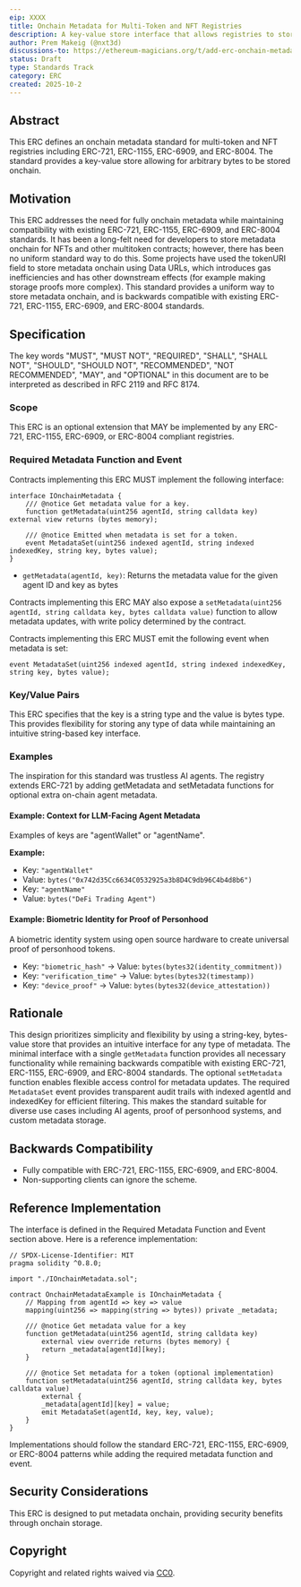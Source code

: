 ```yaml
---
eip: XXXX
title: Onchain Metadata for Multi-Token and NFT Registries
description: A key-value store interface that allows registries to store and retrieve arbitrary bytes as metadata directly onchain.
author: Prem Makeig (@nxt3d)
discussions-to: https://ethereum-magicians.org/t/add-erc-onchain-metadata-for-multi-token-and-nft-registries/25656
status: Draft
type: Standards Track
category: ERC
created: 2025-10-2
---
```


## Abstract

This ERC defines an onchain metadata standard for multi-token and NFT registries including ERC-721, ERC-1155, ERC-6909, and ERC-8004. The standard provides a key-value store allowing for arbitrary bytes to be stored onchain.

## Motivation

This ERC addresses the need for fully onchain metadata while maintaining compatibility with existing ERC-721, ERC-1155, ERC-6909, and ERC-8004 standards. It has been a long-felt need for developers to store metadata onchain for NFTs and other multitoken contracts; however, there has been no uniform standard way to do this. Some projects have used the tokenURI field to store metadata onchain using Data URLs, which introduces gas inefficiencies and has other downstream effects (for example making storage proofs more complex). This standard provides a uniform way to store metadata onchain, and is backwards compatible with existing ERC-721, ERC-1155, ERC-6909, and ERC-8004 standards.

## Specification

The key words "MUST", "MUST NOT", "REQUIRED", "SHALL", "SHALL NOT", "SHOULD", "SHOULD NOT", "RECOMMENDED", "NOT RECOMMENDED", "MAY", and "OPTIONAL" in this document are to be interpreted as described in RFC 2119 and RFC 8174.

### Scope

This ERC is an optional extension that MAY be implemented by any ERC-721, ERC-1155, ERC-6909, or ERC-8004 compliant registries.

### Required Metadata Function and Event

Contracts implementing this ERC MUST implement the following interface:

```solidity
interface IOnchainMetadata {
    /// @notice Get metadata value for a key.
    function getMetadata(uint256 agentId, string calldata key) external view returns (bytes memory);
    
    /// @notice Emitted when metadata is set for a token.
    event MetadataSet(uint256 indexed agentId, string indexed indexedKey, string key, bytes value);
}
```

- `getMetadata(agentId, key)`: Returns the metadata value for the given agent ID and key as bytes

Contracts implementing this ERC MAY also expose a `setMetadata(uint256 agentId, string calldata key, bytes calldata value)` function to allow metadata updates, with write policy determined by the contract.

Contracts implementing this ERC MUST emit the following event when metadata is set:

```solidity
event MetadataSet(uint256 indexed agentId, string indexed indexedKey, string key, bytes value);
```

### Key/Value Pairs

This ERC specifies that the key is a string type and the value is bytes type. This provides flexibility for storing any type of data while maintaining an intuitive string-based key interface.

### Examples

The inspiration for this standard was trustless AI agents. The registry extends ERC-721 by adding getMetadata and setMetadata functions for optional extra on-chain agent metadata.

#### Example: Context for LLM-Facing Agent Metadata

Examples of keys are "agentWallet" or "agentName".

**Example:**

- Key: `"agentWallet"`
- Value: `bytes("0x742d35Cc6634C0532925a3b8D4C9db96C4b4d8b6")`
- Key: `"agentName"`
- Value: `bytes("DeFi Trading Agent")`

#### Example: Biometric Identity for Proof of Personhood

A biometric identity system using open source hardware to create universal proof of personhood tokens.

- Key: `"biometric_hash"` → Value: `bytes(bytes32(identity_commitment))`
- Key: `"verification_time"` → Value: `bytes(bytes32(timestamp))`
- Key: `"device_proof"` → Value: `bytes(bytes32(device_attestation))`


## Rationale

This design prioritizes simplicity and flexibility by using a string-key, bytes-value store that provides an intuitive interface for any type of metadata. The minimal interface with a single `getMetadata` function provides all necessary functionality while remaining backwards compatible with existing ERC-721, ERC-1155, ERC-6909, and ERC-8004 standards. The optional `setMetadata` function enables flexible access control for metadata updates. The required `MetadataSet` event provides transparent audit trails with indexed agentId and indexedKey for efficient filtering. This makes the standard suitable for diverse use cases including AI agents, proof of personhood systems, and custom metadata storage.

## Backwards Compatibility

- Fully compatible with ERC-721, ERC-1155, ERC-6909, and ERC-8004.
- Non-supporting clients can ignore the scheme.

## Reference Implementation

The interface is defined in the Required Metadata Function and Event section above. Here is a reference implementation:

```solidity
// SPDX-License-Identifier: MIT
pragma solidity ^0.8.0;

import "./IOnchainMetadata.sol";

contract OnchainMetadataExample is IOnchainMetadata {
    // Mapping from agentId => key => value
    mapping(uint256 => mapping(string => bytes)) private _metadata;
    
    /// @notice Get metadata value for a key
    function getMetadata(uint256 agentId, string calldata key) 
        external view override returns (bytes memory) {
        return _metadata[agentId][key];
    }
    
    /// @notice Set metadata for a token (optional implementation)
    function setMetadata(uint256 agentId, string calldata key, bytes calldata value) 
        external {
        _metadata[agentId][key] = value;
        emit MetadataSet(agentId, key, key, value);
    }
}
```

Implementations should follow the standard ERC-721, ERC-1155, ERC-6909, or ERC-8004 patterns while adding the required metadata function and event.

## Security Considerations

This ERC is designed to put metadata onchain, providing security benefits through onchain storage.

## Copyright

Copyright and related rights waived via [CC0](../LICENSE.md).

